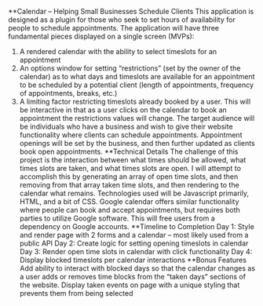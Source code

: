 **Calendar – Helping Small Businesses Schedule Clients
This application is designed as a plugin for those who seek to set hours of availability for people to schedule appointments. The application will have three fundamental pieces displayed on a single screen (MVPs):
1.	A rendered calendar with the ability to select timeslots for an appointment
2.	An options window for setting “restrictions” (set by the owner of the calendar) as to what days and timeslots are available for an appointment to be scheduled by a potential client (length of appointments, frequency of appointments, breaks, etc.)
3.	A limiting factor restricting timeslots already booked by a user. This will be interactive in that as a user clicks on the calendar to book an appointment the restrictions values will change.
The target audience will be individuals who have a business and wish to give their website functionality where clients can schedule appointments. Appointment openings will be set by the business, and then further updated as clients book open appointments.
**Technical Details
The challenge of this project is the interaction between what times should be allowed, what times slots are taken, and what times slots are open. I will attempt to accomplish this by generating an array of open time slots, and then removing from that array taken time slots, and then rendering to the calendar what remains. Technologies used will be Javascript primarily, HTML, and a bit of CSS. Google calendar offers similar functionality where people can book and accept appointments, but requires both parties to utilize Google software. This will free users from a dependency on Google accounts.
**Timeline to Completion
Day 1: Style and render page with 2 forms and a calendar – most likely used from a public API
Day 2: Create logic for setting opening timeslots in calendar
Day 3: Render open time slots in calendar with click functionality
Day 4: Display blocked timeslots per calendar interactions
**Bonus Features
Add ability to interact with blocked days so that the calendar changes as a user adds or removes time blocks from the “taken days” sections of the website. Display taken events on page with a unique styling that prevents them from being selected

